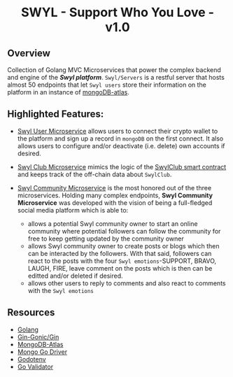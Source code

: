 <p align="center">
<br />
<h1 align="center">SWYL - Support Who You Love - v1.0</h1>
</p>

## Overview
Collection of Golang MVC Microservices that power the complex backend and engine of the ***Swyl platform***. `Swyl/Servers` is a restful server that hosts almost 50 endpoints that let `Swyl users` store their information on the platform in an instance of [mongoDB-atlas](https://www.mongodb.com/atlas).

## Highlighted Features:
- [Swyl User Microservice](https://github.com/SWYLy/servers/tree/master/swyl-users-ms) allows users to connect their crypto wallet to the platform and sign up a record in `mongoDB` on the first connect. It also allows users to configure and/or deactivate (i.e. delete) own accounts if desired.

- [Swyl Club Microservice](https://github.com/SWYLy/servers/tree/master/swyl-club-ms) mimics the logic of the [SwylClub smart contract](https://github.com/SWYLy/contracts/blob/main/contracts/v1/SwylClub.sol) and keeps track of the off-chain data about `SwylClub`.

- [Swyl Community Microservice](https://github.com/SWYLy/servers/tree/master/swyl-community-ms) is the most honored out of the three microservices. Holding many complex endpoints, ****Swyl Community Microservice**** was developed with the vision of being a full-fledged social media platform which is able to:
  - allows a potential Swyl community owner to start an online community where potential followers can follow the community for free to keep getting updated by the community owner
  - allows Swyl community owner to create posts or blogs which then can be interacted by the followers. With that said, followers can react to the posts with the four `Swyl emotions`-SUPPORT, BRAVO, LAUGH, FIRE, leave comment on the posts which is then can be editted and/or deleted if desired.
  - allows other users to reply to comments and also react to comments with the `Swyl emotions`
  
  
## Resources
- [Golang](https://go.dev/)
- [Gin-Gonic/Gin](https://github.com/gin-gonic/gin)
- [MongoDB-Atlas](https://www.mongodb.com/atlas)
- [Mongo Go Driver](https://www.mongodb.com/docs/drivers/go/current/)
- [Godotenv](https://github.com/joho/godotenv)
- [Go Validator](https://pkg.go.dev/github.com/go-playground/validator/v10#section-readme)
